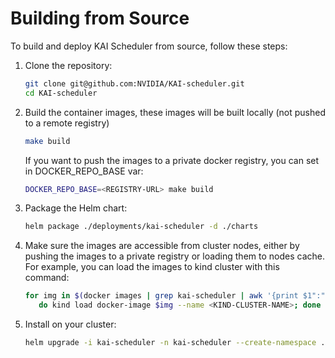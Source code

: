 # Building from Source
To build and deploy KAI Scheduler from source, follow these steps:

1. Clone the repository:
   ```sh
   git clone git@github.com:NVIDIA/KAI-scheduler.git
   cd KAI-scheduler
   ```

2. Build the container images, these images will be built locally (not pushed to a remote registry)
   ```sh
   make build
   ```
   If you want to push the images to a private docker registry, you can set in DOCKER_REPO_BASE var: 
   ```sh
   DOCKER_REPO_BASE=<REGISTRY-URL> make build
   ```

3. Package the Helm chart:
   ```sh
   helm package ./deployments/kai-scheduler -d ./charts
   ```
   
4. Make sure the images are accessible from cluster nodes, either by pushing the images to a private registry or loading them to nodes cache.
   For example, you can load the images to kind cluster with this command:
   ```sh
   for img in $(docker images | grep kai-scheduler | awk '{print $1":"$2}'); 
      do kind load docker-image $img --name <KIND-CLUSTER-NAME>; done
   ```

5. Install on your cluster:
   ```sh
   helm upgrade -i kai-scheduler -n kai-scheduler --create-namespace ./charts/kai-scheduler-0.0.0.tgz
   ```
